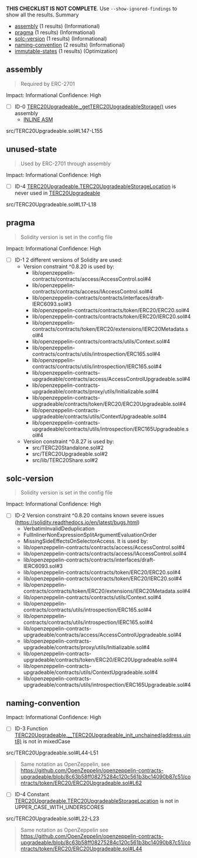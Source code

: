 **THIS CHECKLIST IS NOT COMPLETE**. Use `--show-ignored-findings` to show all the results.
Summary
 - [assembly](#assembly) (1 results) (Informational)
 - [pragma](#pragma) (1 results) (Informational)
 - [solc-version](#solc-version) (1 results) (Informational)
 - [naming-convention](#naming-convention) (2 results) (Informational)
 - [immutable-states](#immutable-states) (1 results) (Optimization)
## assembly

> Required by ERC-2701

Impact: Informational
Confidence: High
 - [ ] ID-0
	[TERC20Upgradeable._getTERC20UpgradeableStorage()](src/TERC20Upgradeable.sol#L147-L155) uses assembly
	- [INLINE ASM](src/TERC20Upgradeable.sol#L152-L154)

src/TERC20Upgradeable.sol#L147-L155



## unused-state

> Used by ERC-2701 through assembly

Impact: Informational
Confidence: High

 - [ ] ID-4
   [TERC20Upgradeable.TERC20UpgradeableStorageLocation](src/TERC20Upgradeable.sol#L17-L18) is never used in [TERC20Upgradeable](src/TERC20Upgradeable.sol#L9-L243)

src/TERC20Upgradeable.sol#L17-L18



## pragma

> Solidity version is set in the config file

Impact: Informational
Confidence: High
 - [ ] ID-1
	2 different versions of Solidity are used:
	- Version constraint ^0.8.20 is used by:
 		- lib/openzeppelin-contracts/contracts/access/AccessControl.sol#4
		- lib/openzeppelin-contracts/contracts/access/IAccessControl.sol#4
		- lib/openzeppelin-contracts/contracts/interfaces/draft-IERC6093.sol#3
		- lib/openzeppelin-contracts/contracts/token/ERC20/ERC20.sol#4
		- lib/openzeppelin-contracts/contracts/token/ERC20/IERC20.sol#4
		- lib/openzeppelin-contracts/contracts/token/ERC20/extensions/IERC20Metadata.sol#4
		- lib/openzeppelin-contracts/contracts/utils/Context.sol#4
		- lib/openzeppelin-contracts/contracts/utils/introspection/ERC165.sol#4
		- lib/openzeppelin-contracts/contracts/utils/introspection/IERC165.sol#4
		- lib/openzeppelin-contracts-upgradeable/contracts/access/AccessControlUpgradeable.sol#4
		- lib/openzeppelin-contracts-upgradeable/contracts/proxy/utils/Initializable.sol#4
		- lib/openzeppelin-contracts-upgradeable/contracts/token/ERC20/ERC20Upgradeable.sol#4
		- lib/openzeppelin-contracts-upgradeable/contracts/utils/ContextUpgradeable.sol#4
		- lib/openzeppelin-contracts-upgradeable/contracts/utils/introspection/ERC165Upgradeable.sol#4
	- Version constraint ^0.8.27 is used by:
 		- src/TERC20Standalone.sol#2
		- src/TERC20Upgradeable.sol#2
		- src/lib/TERC20Share.sol#2

## solc-version

> Solidity version is set in the config file

Impact: Informational
Confidence: High
 - [ ] ID-2
	Version constraint ^0.8.20 contains known severe issues (https://solidity.readthedocs.io/en/latest/bugs.html)
	- VerbatimInvalidDeduplication
	- FullInlinerNonExpressionSplitArgumentEvaluationOrder
	- MissingSideEffectsOnSelectorAccess.
	 It is used by:
	- lib/openzeppelin-contracts/contracts/access/AccessControl.sol#4
	- lib/openzeppelin-contracts/contracts/access/IAccessControl.sol#4
	- lib/openzeppelin-contracts/contracts/interfaces/draft-IERC6093.sol#3
	- lib/openzeppelin-contracts/contracts/token/ERC20/ERC20.sol#4
	- lib/openzeppelin-contracts/contracts/token/ERC20/IERC20.sol#4
	- lib/openzeppelin-contracts/contracts/token/ERC20/extensions/IERC20Metadata.sol#4
	- lib/openzeppelin-contracts/contracts/utils/Context.sol#4
	- lib/openzeppelin-contracts/contracts/utils/introspection/ERC165.sol#4
	- lib/openzeppelin-contracts/contracts/utils/introspection/IERC165.sol#4
	- lib/openzeppelin-contracts-upgradeable/contracts/access/AccessControlUpgradeable.sol#4
	- lib/openzeppelin-contracts-upgradeable/contracts/proxy/utils/Initializable.sol#4
	- lib/openzeppelin-contracts-upgradeable/contracts/token/ERC20/ERC20Upgradeable.sol#4
	- lib/openzeppelin-contracts-upgradeable/contracts/utils/ContextUpgradeable.sol#4
	- lib/openzeppelin-contracts-upgradeable/contracts/utils/introspection/ERC165Upgradeable.sol#4

## naming-convention
Impact: Informational
Confidence: High

 - [ ] ID-3
Function [TERC20Upgradeable.__TERC20Upgradeable_init_unchained(address,uint8)](src/TERC20Upgradeable.sol#L44-L51) is not in mixedCase

src/TERC20Upgradeable.sol#L44-L51

> Same notation as OpenZeppelin, see https://github.com/OpenZeppelin/openzeppelin-contracts-upgradeable/blob/8c63b58ff08275284c120c561b3bc14090b87c51/contracts/token/ERC20/ERC20Upgradeable.sol#L62


 - [ ] ID-4
Constant [TERC20Upgradeable.TERC20UpgradeableStorageLocation](src/TERC20Upgradeable.sol#L22-L23) is not in UPPER_CASE_WITH_UNDERSCORES

src/TERC20Upgradeable.sol#L22-L23

> Same notation as OpenZeppelin see https://github.com/OpenZeppelin/openzeppelin-contracts-upgradeable/blob/8c63b58ff08275284c120c561b3bc14090b87c51/contracts/token/ERC20/ERC20Upgradeable.sol#L44
